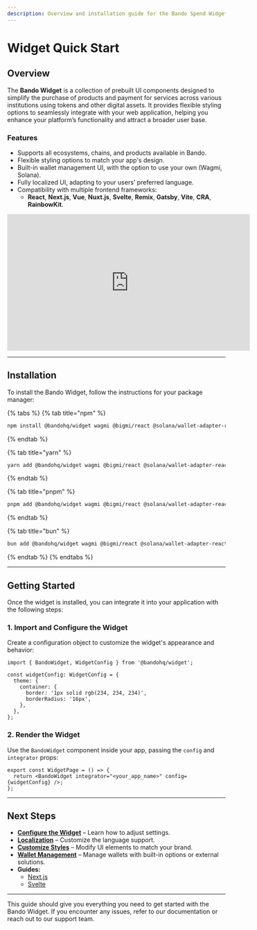 ```yaml
---
description: Overview and installation guide for the Bando Spend Widget.
---
```


# Widget Quick Start

## Overview

The **Bando Widget** is a collection of prebuilt UI components designed to simplify the purchase of products and payment for services across various institutions using tokens and other digital assets. It provides flexible styling options to seamlessly integrate with your web application, helping you enhance your platform’s functionality and attract a broader user base.

### Features

- Supports all ecosystems, chains, and products available in Bando.
- Flexible styling options to match your app's design.
- Built-in wallet management UI, with the option to use your own (Wagmi, Solana).
- Fully localized UI, adapting to your users’ preferred language.
- Compatibility with multiple frontend frameworks:
  - **React**, **Next.js**, **Vue**, **Nuxt.js**, **Svelte**, **Remix**, **Gatsby**, **Vite**, **CRA**, **RainbowKit**.

<iframe width="560" height="315" src="https://www.youtube.com/embed/QKA4T3PUIps?si=o_KTUcKipf8-gT32" title="YouTube video player" frameborder="0" allow="accelerometer; autoplay; clipboard-write; encrypted-media; gyroscope; picture-in-picture; web-share" referrerpolicy="strict-origin-when-cross-origin" allowfullscreen></iframe>

---

## Installation

To install the Bando Widget, follow the instructions for your package manager:

{% tabs %}
{% tab title="npm" %}

```bash
npm install @bandohq/widget wagmi @bigmi/react @solana/wallet-adapter-react @tanstack/react-query
```

{% endtab %}

{% tab title="yarn" %}

```bash
yarn add @bandohq/widget wagmi @bigmi/react @solana/wallet-adapter-react @tanstack/react-query
```

{% endtab %}

{% tab title="pnpm" %}

```bash
pnpm add @bandohq/widget wagmi @bigmi/react @solana/wallet-adapter-react @tanstack/react-query
```

{% endtab %}

{% tab title="bun" %}

```bash
bun add @bandohq/widget wagmi @bigmi/react @solana/wallet-adapter-react @tanstack/react-query
```

{% endtab %}
{% endtabs %}

---

## Getting Started

Once the widget is installed, you can integrate it into your application with the following steps:

### 1. Import and Configure the Widget

Create a configuration object to customize the widget's appearance and behavior:

```tsx
import { BandoWidget, WidgetConfig } from '@bandohq/widget';

const widgetConfig: WidgetConfig = {
  theme: {
    container: {
      border: '1px solid rgb(234, 234, 234)',
      borderRadius: '16px',
    },
  },
};
```

### 2. Render the Widget

Use the `BandoWidget` component inside your app, passing the `config` and `integrator` props:

```tsx
export const WidgetPage = () => {
  return <BandoWidget integrator="<your_app_name>" config={widgetConfig} />;
};
```

---

## Next Steps

- **[Configure the Widget](widget/configuration.md)** – Learn how to adjust settings.
- **[Localization](widget/localization.md)** – Customize the language support.
- **[Customize Styles](widget/customize-styles.md)** – Modify UI elements to match your brand.
- **[Wallet Management](widget/wallet-management.md)** – Manage wallets with built-in options or external solutions.
- **Guides:**
  - [Next.js](widget/guides/next.md)
  - [Svelte](widget/guides/svelte.md)

---

This guide should give you everything you need to get started with the Bando Widget. If you encounter any issues, refer to our documentation or reach out to our support team.
